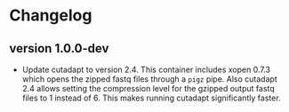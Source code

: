 Changelog
==========

<!--

Newest changes should be on top.

This document is user facing. Please word the changes in such a way
that users understand how the changes affect the new version.
-->

version 1.0.0-dev
---------------------------
+ Update cutadapt to version 2.4. This container includes xopen 0.7.3 which
  opens the zipped fastq files through a `pigz` pipe. Also cutadapt 2.4 allows
  setting the compression level for the gzipped output fastq files to 1 instead of 6.
  This makes running cutadapt significantly faster.